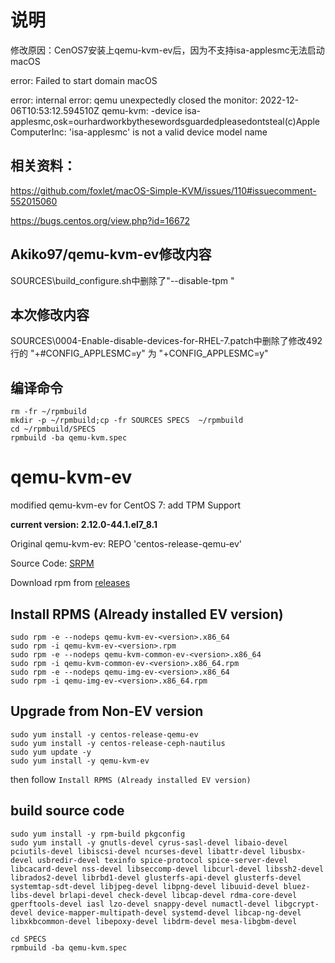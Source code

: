 # 说明
修改原因：CenOS7安装上qemu-kvm-ev后，因为不支持isa-applesmc无法启动macOS

error: Failed to start domain macOS

error: internal error: qemu unexpectedly closed the monitor: 2022-12-06T10:53:12.594510Z qemu-kvm: -device isa-applesmc,osk=ourhardworkbythesewordsguardedpleasedontsteal(c)AppleComputerInc: 'isa-applesmc' is not a valid device model name

## 相关资料：

https://github.com/foxlet/macOS-Simple-KVM/issues/110#issuecomment-552015060

https://bugs.centos.org/view.php?id=16672

## Akiko97/qemu-kvm-ev修改内容
SOURCES\build_configure.sh中删除了"--disable-tpm \"

## 本次修改内容
SOURCES\0004-Enable-disable-devices-for-RHEL-7.patch中删除了修改492行的 "+#CONFIG_APPLESMC=y" 为 "+CONFIG_APPLESMC=y"

## 编译命令
```shell
rm -fr ~/rpmbuild
mkdir -p ~/rpmbuild;cp -fr SOURCES SPECS  ~/rpmbuild
cd ~/rpmbuild/SPECS
rpmbuild -ba qemu-kvm.spec
```

# qemu-kvm-ev

modified qemu-kvm-ev for CentOS 7: add TPM Support

**current version: 2.12.0-44.1.el7_8.1**

Original qemu-kvm-ev: REPO 'centos-release-qemu-ev'

Source Code: [SRPM](http://vault.centos.org/centos/7.8.2003/virt/Source/kvm-common/qemu-kvm-ev-2.12.0-44.1.el7_8.1.src.rpm)

Download rpm from [releases](https://github.com/Akiko97/qemu-kvm-ev/releases)

## Install RPMS (Already installed EV version)

```shell
sudo rpm -e --nodeps qemu-kvm-ev-<version>.x86_64
sudo rpm -i qemu-kvm-ev-<version>.rpm
sudo rpm -e --nodeps qemu-kvm-common-ev-<version>.x86_64
sudo rpm -i qemu-kvm-common-ev-<version>.x86_64.rpm
sudo rpm -e --nodeps qemu-img-ev-<version>.x86_64
sudo rpm -i qemu-img-ev-<version>.x86_64.rpm
```

## Upgrade from Non-EV version

```shell
sudo yum install -y centos-release-qemu-ev
sudo yum install -y centos-release-ceph-nautilus
sudo yum update -y
sudo yum install -y qemu-kvm-ev
```

then follow `Install RPMS (Already installed EV version)`

## build source code

```shell
sudo yum install -y rpm-build pkgconfig
sudo yum install -y gnutls-devel cyrus-sasl-devel libaio-devel pciutils-devel libiscsi-devel ncurses-devel libattr-devel libusbx-devel usbredir-devel texinfo spice-protocol spice-server-devel libcacard-devel nss-devel libseccomp-devel libcurl-devel libssh2-devel librados2-devel librbd1-devel glusterfs-api-devel glusterfs-devel systemtap-sdt-devel libjpeg-devel libpng-devel libuuid-devel bluez-libs-devel brlapi-devel check-devel libcap-devel rdma-core-devel gperftools-devel iasl lzo-devel snappy-devel numactl-devel libgcrypt-devel device-mapper-multipath-devel systemd-devel libcap-ng-devel libxkbcommon-devel libepoxy-devel libdrm-devel mesa-libgbm-devel
```

```shell
cd SPECS
rpmbuild -ba qemu-kvm.spec
```
